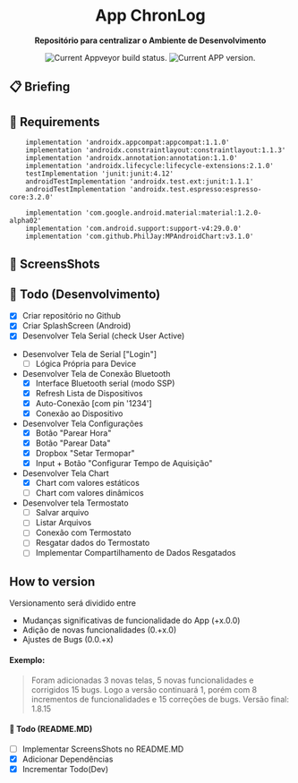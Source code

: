 <h1 align="center">
  App ChronLog
</h1>

<p align="center">
  <strong>Repositório para centralizar o Ambiente de Desenvolvimento</strong>
  <p align="center">
    <img src="https://ci.appveyor.com/api/projects/status/g8d58ipi3auqdtrk/branch/master?svg=true" alt="Current Appveyor build status." />
    <img src="https://img.shields.io/badge/version-1.3.9-blue.svg" alt="Current APP version." />  
  </p>
</p>

## 📋 Briefing

## 📖 Requirements
```
    implementation 'androidx.appcompat:appcompat:1.1.0'
    implementation 'androidx.constraintlayout:constraintlayout:1.1.3'
    implementation 'androidx.annotation:annotation:1.1.0'
    implementation 'androidx.lifecycle:lifecycle-extensions:2.1.0'
    testImplementation 'junit:junit:4.12'
    androidTestImplementation 'androidx.test.ext:junit:1.1.1'
    androidTestImplementation 'androidx.test.espresso:espresso-core:3.2.0'

    implementation 'com.google.android.material:material:1.2.0-alpha02'
    implementation 'com.android.support:support-v4:29.0.0'
    implementation 'com.github.PhilJay:MPAndroidChart:v3.1.0'

```

## 🚀 ScreensShots

## 👏 Todo (Desenvolvimento)

- [x] Criar repositório no Github
- [x] Criar SplashScreen (Android)
- [x] Desenvolver Tela Serial (check User Active)

* Desenvolver Tela de Serial ["Login"]
  - [ ] Lógica Própria para Device
  
* Desenvolver Tela de Conexão Bluetooth
  - [x] Interface Bluetooth serial (modo SSP)
  - [x] Refresh Lista de Dispositivos
  - [x] Auto-Conexão [com pin '1234']
  - [x] Conexão ao Dispositivo
  
* Desenvolver Tela Configurações
  - [x] Botão "Parear Hora"
  - [x] Botão "Parear Data"
  - [x] Dropbox "Setar Termopar"
  - [x] Input + Botão "Configurar Tempo de Aquisição"
  
* Desenvolver Tela Chart 
  - [x] Chart com valores estáticos
  - [ ] Chart com valores dinâmicos
  
* Desenvolver tela Termostato
  - [ ] Salvar arquivo
  - [ ] Listar Arquivos
  - [ ] Conexão com Termostato
  - [ ] Resgatar dados do Termostato
  - [ ] Implementar Compartilhamento de Dados Resgatados

## How to version

Versionamento será dividido entre

- Mudanças significativas de funcionalidade do App (+x.0.0)
- Adição de novas funcionalidades (0.+x.0)
- Ajustes de Bugs (0.0.+x)

#### Exemplo:

> Foram adicionadas 3 novas telas, 5 novas funcionalidades e corrigidos 15 bugs. Logo a versão continuará 1, porém com 8 incrementos de funcionalidades e 15 correções de bugs. Versão final: 1.8.15

#### 👏 Todo (README.MD)

- [ ] Implementar ScreensShots no README.MD
- [x] Adicionar Dependências
- [x] Incrementar Todo(Dev)

